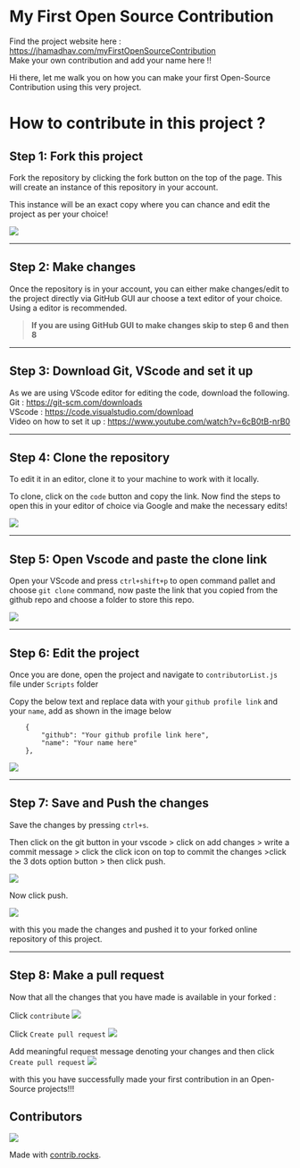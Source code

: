 # My First Open Source Contribution

Find the project website here : https://jhamadhav.com/myFirstOpenSourceContribution <br>
Make your own contribution and add your name here !! <br>

Hi there, let me walk you on how you can make your first Open-Source Contribution using this very project.

# How to contribute in this project ?

## Step 1: Fork this project

Fork the repository by clicking the fork button on the top of the page. This will create an instance of this repository in your account.

This instance will be an exact copy where you can chance and edit the project as per your choice!

<img src="./images/contributionSteps/fork.png">

---

## Step 2: Make changes
Once the repository is in your account, you can either make changes/edit to the project directly via GitHub GUI aur choose a text editor of your choice. Using a editor is recommended.

> **If you are using GitHub GUI to make changes skip to step 6 and then 8**

---

## Step 3: Download Git, VScode and set it up

As we are using VScode editor for editing the code, download the following. <br>
Git : https://git-scm.com/downloads <br>
VScode : https://code.visualstudio.com/download <br>
Video on how to set it up : https://www.youtube.com/watch?v=6cB0tB-nrB0

---

## Step 4: Clone the repository

To edit it in an editor, clone it to your machine to work with it locally.

To clone, click on the `code` button and copy the link.
Now find the steps to open this in your editor of choice via Google and make the necessary edits!

<img src="./images/contributionSteps/clone.png">

---

## Step 5: Open Vscode and paste the clone link

Open your VScode and press `ctrl+shift+p` to open command pallet and choose `git clone` command, now paste the link that you copied from the github repo and choose a folder to store this repo. 

<img src="./images/contributionSteps/vscodeClone.png">

---

## Step 6: Edit the project

Once you are done, open the project and navigate to `contributorList.js` file under `Scripts` folder

Copy the below text and replace data with your `github profile link` and your `name`, add as shown in the image below
```
    {
        "github": "Your github profile link here",
        "name": "Your name here"
    },
```

<img src="./images/contributionSteps/fileEdit.png">

---

## Step 7: Save and Push the changes

Save the changes by pressing `ctrl+s`. 

Then click on the git button in your vscode > click on add changes > write a commit message > click the click icon on top to commit the changes >click the 3 dots option button > then click push.

<img src="./images/contributionSteps/stageChanges.png">

Now click push.

<img src="./images/contributionSteps/push.png">

with this you made the changes and pushed it to your forked online repository of this project.

---

## Step 8: Make a pull request

Now that all the changes that you have made is available in your forked :

Click `contribute`
<img src="./images/contributionSteps/openPull.jpeg">

Click `Create pull request`
<img src="./images/contributionSteps/createPull.jpeg">

Add meaningful request message denoting your changes and then click `Create pull request`
<img src="./images/contributionSteps/createPullRequest.jpeg">

with this you have successfully made your first contribution in an Open-Source projects!!!

## Contributors
<a href="https://github.com/jhamadhav/myFirstOpenSourceContribution/graphs/contributors">
  <img src="https://contrib.rocks/image?repo=jhamadhav/myFirstOpenSourceContribution" />
</a>

Made with [contrib.rocks](https://contrib.rocks).

